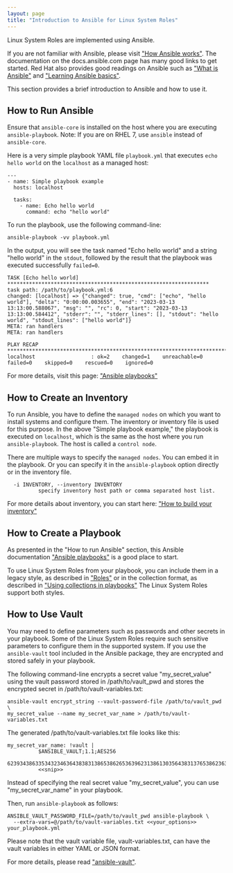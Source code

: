 ```yaml
---
layout: page
title: "Introduction to Ansible for Linux System Roles"
---
```


Linux System Roles are implemented using Ansible.

If you are not familiar with Ansible, please visit
["How Ansible works"](https://www.ansible.com/overview/how-ansible-works).
The documentation on the docs.ansible.com page has many good links
to get started. Red Hat also provides good readings on Ansible such as
["What is Ansible"](https://www.redhat.com/en/technologies/management/ansible/what-is-ansible) and
["Learning Ansible basics"](https://www.redhat.com/en/topics/automation/learning-ansible-tutorial).

This section provides a brief introduction to Ansible and how to use it.

## How to Run Ansible

Ensure that `ansible-core` is installed on the host where you are executing
`ansible-playbook`.
Note: If you are on RHEL 7, use `ansible` instead of `ansible-core`.

Here is a very simple playbook YAML file `playbook.yml` that executes
`echo hello world` on the `localhost` as a managed host:
```
---
- name: Simple playbook example
  hosts: localhost

  tasks:
    - name: Echo hello world
      command: echo "hello world"
```
To run the playbook, use the following command-line:
```
ansible-playbook -vv playbook.yml
```
In the output, you will see the task named "Echo hello world" and
a string "hello world" in the `stdout`, followed by the result that
the playbook was executed successfully `failed=0`.
```
TASK [Echo hello world] *****************************************************************
task path: /path/to/playbook.yml:6
changed: [localhost] => {"changed": true, "cmd": ["echo", "hello world"], "delta": "0:00:00.003655", "end": "2023-03-13 13:13:00.588067", "msg": "", "rc": 0, "start": "2023-03-13 13:13:00.584412", "stderr": "", "stderr_lines": [], "stdout": "hello world", "stdout_lines": ["hello world"]}
META: ran handlers
META: ran handlers

PLAY RECAP ******************************************************************************
localhost                  : ok=2    changed=1    unreachable=0    failed=0    skipped=0    rescued=0    ignored=0
```
For more details, visit this page:
["Ansible playbooks"](https://docs.ansible.com/ansible/latest/playbook_guide/playbooks_intro.html)

## How to Create an Inventory

To run Ansible, you have to define the `managed nodes` on which you want to
install systems and configure them. The inventory or inventory file is used
for this purpose. In the above "Simple playbook example," the playbook is
executed on `localhost`, which is the same as the host where you run `
ansible-playbook`. The host is called a `control node`.

There are multiple ways to specify the `managed nodes`.
You can embed it in the playbook. Or you can specify it in the `ansible-playbook`
option directly or in the inventory file.
```
  -i INVENTORY, --inventory INVENTORY
          specify inventory host path or comma separated host list.
```
For more details about inventory, you can start here:
["How to build your inventory"](https://docs.ansible.com/ansible/latest/inventory_guide/intro_inventory.html)

## How to Create a Playbook

As presented in the "How to run Ansible" section, this Ansible documentation
["Ansible playbooks"](https://docs.ansible.com/ansible/latest/playbook_guide/playbooks_intro.html)
is a good place to start.

To use Linux System Roles from your playbook, you can include them in a legacy
style, as described in
["Roles"](https://docs.ansible.com/ansible/latest/playbook_guide/playbooks_reuse_roles.html)
or in the collection format, as described in
["Using collections in playbooks"](https://docs.ansible.com/ansible/latest/collections_guide/collections_using_playbooks.html#using-collections-in-playbooks)
The Linux System Roles support both styles.

## How to Use Vault

You may need to define parameters such as passwords and other secrets
in your playbook. Some of the Linux System Roles require such sensitive
parameters to configure them in the supported system.
If you use the `ansible-vault` tool included in the Ansible package,
they are encrypted and stored safely in your playbook.

The following command-line encrypts a secret value "my_secret_value"
using the vault password stored in /path/to/vault_pwd and stores the encrypted
secret in /path/to/vault-variables.txt:
```
ansible-vault encrypt_string --vault-password-file /path/to/vault_pwd \
my_secret_value --name my_secret_var_name > /path/to/vault-variables.txt
```

The generated /path/to/vault-variables.txt file looks like this:
```
my_secret_var_name: !vault |
          $ANSIBLE_VAULT;1.1;AES256
          62393438633534323463643838313865386265363962313861303564383137653862363237323332
          <<snip>>
```
Instead of specifying the real secret value "my_secret_value", you can use
"my_secret_var_name" in your playbook.

Then, run `ansible-playbook` as follows:
```
ANSIBLE_VAULT_PASSWORD_FILE=/path/to/vault_pwd ansible-playbook \
  --extra-vars=@/path/to/vault-variables.txt <<your_options>> your_playbook.yml
```
Please note that the vault variable file, vault-variables.txt, can have
the vault variables in either YAML or JSON format.

For more details, please read
["ansible-vault"](https://docs.ansible.com/ansible/latest/cli/ansible-vault.html).
